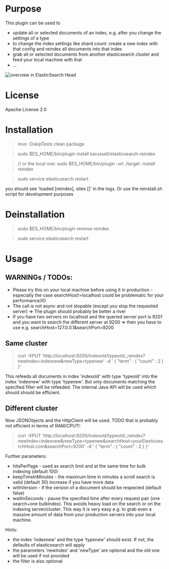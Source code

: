 # Purpose

This plugin can be used to

 * update all or selected documents of an index, e.g. after you change the settings of a type
 * to change the index settings like shard count: create a new index with that config and reindex all documents into that index
 * grab all or selected documents from another elasticsearch cluster and feed your local machine with that
 * ...

![overview in ElasticSearch Head](https://raw.github.com/karussell/elasticsearch-reindex/master/reindex.png)

# License

Apache License 2.0


# Installation

> mvn -DskipTests clean package

> sudo $ES_HOME/bin/plugin install karussell/elasticsearch-reindex

> // or the local one: sudo $ES_HOME/bin/plugin -url ./target -install reindex

> sudo service elasticsearch restart

you should see 'loaded [reindex], sites []' in the logs. Or use the reinstall.sh script for development purposes


# Deinstallation

> sudo $ES_HOME/bin/plugin remove reindex

> sudo service elasticsearch restart


# Usage

## WARNINGs / TODOs:

 * Please try this on your local machine before using it in production - especially the case searchHost!=localhost could be problematic for your performance/IO
 * The call is not async and not stopable (except you stop the requested server) => The plugin should probably be better a river
 * If you have two servers on localhost and the queried server port is 9201 and you want to search
   the different server at 9200 => then you have to use e.g. searchHost=127.0.0.1&searchPort=9200

## Same cluster 

> curl -XPUT 'http://localhost:9200/indexold/typeold/_reindex?newIndex=indexnew&newType=typenew' -d '
>  { "term" : { "count" : 2 } }'

This refeeds all documents in index 'indexold' with type 'typeold' into the index 'indexnew' with type 'typenew'.
But only documents matching the specified filter will be refeeded. The internal Java API will be used which should
should be efficient.

## Different cluster 

Now JSONObjects and the HttpClient will be used. TODO that is probably not efficient in terms of RAM/CPU?!:

> curl -XPUT 'http://localhost:9200/indexold/typeold/_reindex?newIndex=indexnew&newType=typenew&searchHost=yourElasticsearchHost.com&searchPort=9200' -d '
>  { "term" : { "count" : 2 } }'

Further parameters:
 * hitsPerPage - used as search limit and at the same time for bulk indexing (default 100)
 * keepTimeInMinutes - the maximum time in minutes a scroll search is valid (default 30) increase if you have more data
 * withVersion - if the version of a document should be respected (default false)
 * waitInSeconds - pause the specified time after every request pair (one search+one bulkIndex). 
   This avoids heavy load on the search or on the indexing server/cluster. This way it is very easy
   e.g. to grab even a massive amount of data from your production servers into your local machine.

Hints:
 * the index 'indexnew' and the type 'typenew' should exist. If not, the defaults of elasticsearch will apply
 * the parameters 'newIndex' and 'newType' are optional and the old one will be used if not provided
 * the filter is also optional
